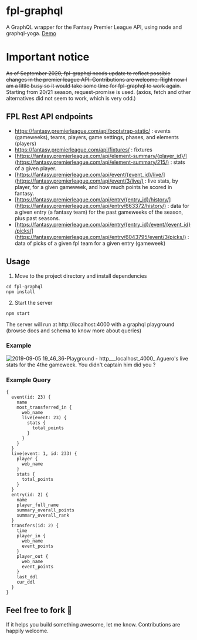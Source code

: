 # fpl-graphql

A GraphQL wrapper for the Fantasy Premier League API, using node and graphql-yoga. [Demo](http://graphql-fpl.herokuapp.com/)

# Important notice

~~As of September 2020, fpl-graphql needs update to reflect possible changes in the premier league API. Contributions are welcome. Right now I am a little busy so it would take some time for fpl-graphql to work again.~~ Starting from 20/21 season, request-promise is used. (axios, fetch and other alternatives did not seem to work, which is very odd.)

## FPL Rest API endpoints

- https://fantasy.premierleague.com/api/bootstrap-static/ : events (gameweeks), teams, players, game settings, phases,
  and elements (players)
- https://fantasy.premierleague.com/api/fixtures/ : fixtures
- [https://fantasy.premierleague.com/api/element-summary/{player_id}/](https://fantasy.premierleague.com/api/element-summary/215/) :
  stats of a given player.
- [https://fantasy.premierleague.com/api/event/{event_id}/live/](https://fantasy.premierleague.com/api/event/3/live/) : live
  stats, by player, for a given gameweek, and how much points he scored in fantasy.
- [https://fantasy.premierleague.com/api/entry/{entry_id}/history/](https://fantasy.premierleague.com/api/entry/663372/history/) :
  data for a given entry (a fantasy team) for the past gameweeks of the season, plus past seasons.
- [https://fantasy.premierleague.com/api/entry/{entry_id}/event/{event_id}/picks/](https://fantasy.premierleague.com/api/entry/6043795/event/3/picks/) :
  data of picks of a given fpl team for a given entry (gameweek)

## Usage

1. Move to the project directory and install dependencies

```
cd fpl-graphql
npm install
```

2. Start the server

```
npm start
```

The server will run at http://localhost:4000 with a graphql playground (browse docs and schema to know more about queries)

### Example

![2019-09-05 19_46_36-Playground - http___localhost_4000_](https://user-images.githubusercontent.com/16566237/64362042-d3a65380-d01e-11e9-9abe-cddfc84e5469.png)
Aguero's live stats for the 4the gameweek. You didn't captain him did you ?

### Example Query
```
{
  event(id: 23) {
    name
    most_transferred_in {
      web_name
      live(event: 23) {
        stats {
          total_points
        }
      }
    }
  }
  live(event: 1, id: 233) {
    player {
      web_name
    }
    stats {
      total_points
    }
  }
  entry(id: 2) {
    name
    player_full_name
    summary_overall_points
    summary_overall_rank
  }
  transfers(id: 2) {
    time
    player_in {
      web_name
      event_points
    }
    player_out {
      web_name
      event_points
    }
    last_ddl
    cur_ddl
  }
}

```

## Feel free to fork :fork_and_knife:

If it helps you build something awesome, let me know.
Contributions are happily welcome.
